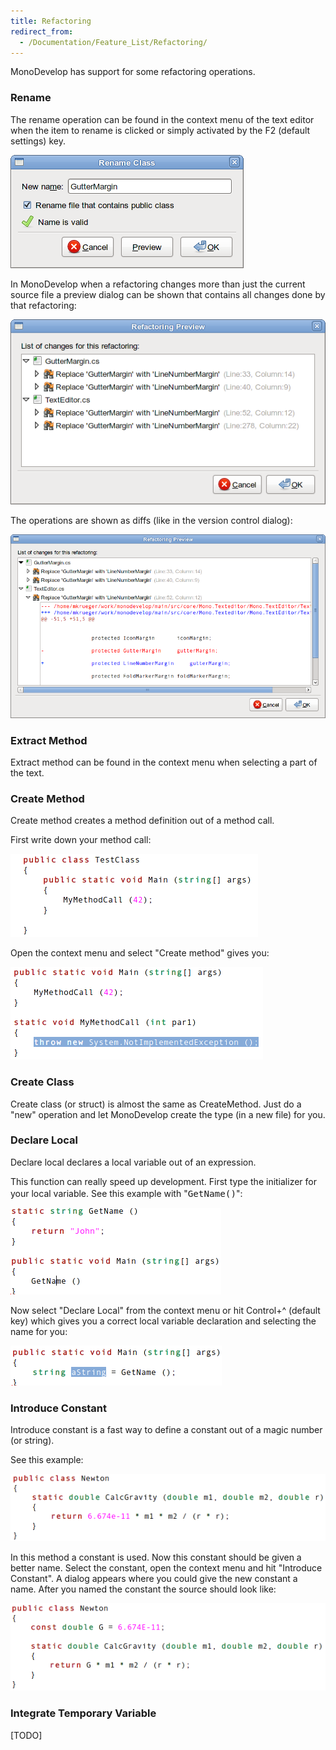 ```yaml
---
title: Refactoring
redirect_from:
  - /Documentation/Feature_List/Refactoring/
---
```


MonoDevelop has support for some refactoring operations.

### Rename

The rename operation can be found in the context menu of the text editor when the item to rename is clicked or simply activated by the F2 (default settings) key.

![ss-Rename Class.png](/images/217-ss-Rename-Class.png)

In MonoDevelop when a refactoring changes more than just the current source file a preview dialog can be shown that contains all changes done by that refactoring:

![ss-Refactoring Preview.png](/images/218-ss-Refactoring-Preview.png)

The operations are shown as diffs (like in the version control dialog):

![ss-Refactoring Preview2.png](/images/219-ss-Refactoring-Preview2.png)

### Extract Method

Extract method can be found in the context menu when selecting a part of the text.

### Create Method

Create method creates a method definition out of a method call.

First write down your method call:

![ss-createMethod1.png](/images/220-ss-createMethod1.png)

Open the context menu and select "Create method" gives you:

![ss-createMethod2.png](/images/221-ss-createMethod2.png)

### Create Class

Create class (or struct) is almost the same as CreateMethod. Just do a "new" operation and let MonoDevelop create the type (in a new file) for you.

### Declare Local

Declare local declares a local variable out of an expression.

This function can really speed up development. First type the initializer for your local variable. See this example with "<span style="font-size: larger;">`GetName()`</span>":

![ss-declarelocal1.png](/images/222-ss-declarelocal1.png)

Now select "Declare Local" from the context menu or hit Control+^ (default key) which gives you a correct local variable declaration and selecting the name for you:

![ss-declarelocal2.png](/images/223-ss-declarelocal2.png)

### Introduce Constant

Introduce constant is a fast way to define a constant out of a magic number (or string).

See this example:

![ss-introduceconstant1.png](/images/228-ss-introduceconstant1.png)

In this method a constant is used. Now this constant should be given a better name. Select the constant, open the context menu and hit "Introduce Constant". A dialog appears where you could give the new constant a name. After you named the constant the source should look like:

![ss-introduceconstant2.png](/images/229-ss-introduceconstant2.png)

### Integrate Temporary Variable

[TODO]


